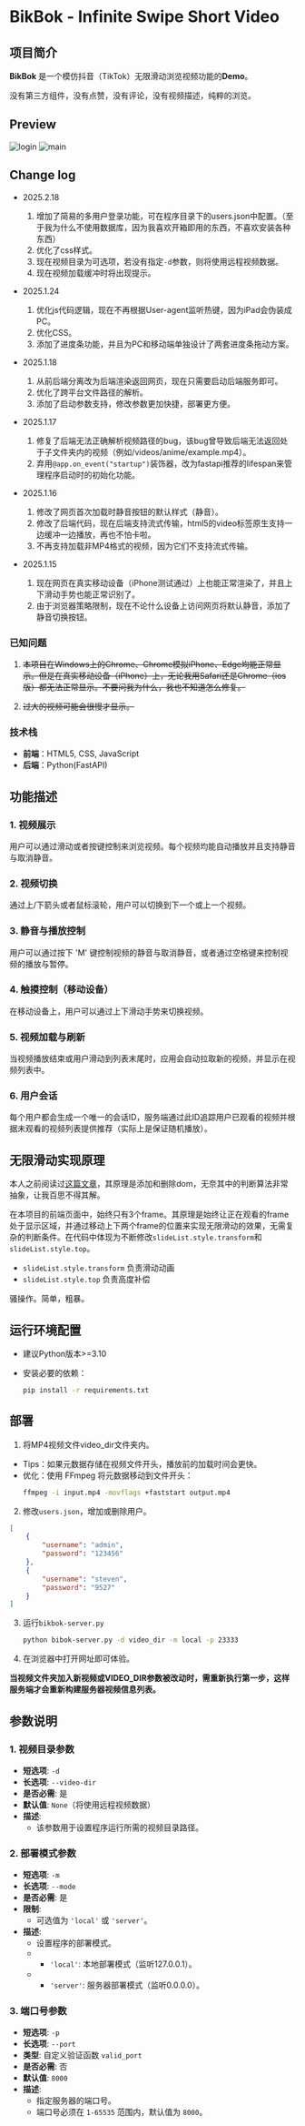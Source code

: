 # BikBok - Infinite Swipe Short Video

## 项目简介

**BikBok** 是一个模仿抖音（TikTok）无限滑动浏览视频功能的**Demo**。

没有第三方组件，没有点赞，没有评论，没有视频描述，纯粹的浏览。

## Preview
![login](https://github.com/hadwinfu/BikBok/blob/main/login.png)
![main](https://github.com/hadwinfu/BikBok/blob/main/main.png)

## Change log

- 2025.2.18
    1. 增加了简易的多用户登录功能，可在程序目录下的users.json中配置。（至于我为什么不使用数据库，因为我喜欢开箱即用的东西，不喜欢安装各种东西）
    2. 优化了css样式。
    3. 现在视频目录为可选项，若没有指定`-d`参数，则将使用远程视频数据。
    4. 现在视频加载缓冲时将出现提示。

- 2025.1.24
    1. 优化js代码逻辑，现在不再根据User-agent监听热键，因为iPad会伪装成PC。
    2. 优化CSS。
    3. 添加了进度条功能，并且为PC和移动端单独设计了两套进度条拖动方案。

- 2025.1.18
    1. 从前后端分离改为后端渲染返回网页，现在只需要启动后端服务即可。
    2. 优化了跨平台文件路径的解析。
    3. 添加了启动参数支持，修改参数更加快捷，部署更方便。

- 2025.1.17
    1. 修复了后端无法正确解析视频路径的bug，该bug曾导致后端无法返回处于子文件夹内的视频（例如/videos/anime/example.mp4）。
    2. 弃用`@app.on_event("startup")`装饰器，改为fastapi推荐的lifespan来管理程序启动时的初始化功能。

- 2025.1.16
    1. 修改了网页首次加载时静音按钮的默认样式（静音）。
    2. 修改了后端代码，现在后端支持流式传输，html5的video标签原生支持一边缓冲一边播放，再也不怕卡啦。
    3. 不再支持加载非MP4格式的视频，因为它们不支持流式传输。

- 2025.1.15
    1. 现在网页在真实移动设备（iPhone测试通过）上也能正常渲染了，并且上下滑动手势也能正常识别了。
    2. 由于浏览器策略限制，现在不论什么设备上访问网页将默认静音，添加了静音切换按钮。

### 已知问题

1. ~~本项目在Windows上的Chrome、Chrome模拟iPhone、Edge均能正常显示。但是在真实移动设备（iPhone）上，无论我用Safari还是Chrome（ios版）都无法正常显示。不要问我为什么，我也不知道怎么修复。~~

2. ~~过大的视频可能会很慢才显示。~~

### 技术栈

- **前端**：HTML5, CSS, JavaScript
- **后端**：Python(FastAPI)

## 功能描述

### 1. 视频展示
用户可以通过滑动或者按键控制来浏览视频。每个视频均能自动播放并且支持静音与取消静音。

### 2. 视频切换
通过上/下箭头或者鼠标滚轮，用户可以切换到下一个或上一个视频。

### 3. 静音与播放控制
用户可以通过按下 'M' 键控制视频的静音与取消静音，或者通过空格键来控制视频的播放与暂停。

### 4. 触摸控制（移动设备）
在移动设备上，用户可以通过上下滑动手势来切换视频。

### 5. 视频加载与刷新
当视频播放结束或用户滑动到列表末尾时，应用会自动拉取新的视频，并显示在视频列表中。

### 6. 用户会话
每个用户都会生成一个唯一的会话ID，服务端通过此ID追踪用户已观看的视频并根据未观看的视频列表提供推荐（实际上是保证随机播放）。

## 无限滑动实现原理

本人之前阅读过[这篇文章](https://juejin.cn/post/7361614921519054883)，其原理是添加和删除dom，无奈其中的判断算法非常抽象，让我百思不得其解。

在本项目的前端页面中，始终只有3个frame。其原理是始终让正在观看的frame处于显示区域，并通过移动上下两个frame的位置来实现无限滑动的效果，无需复杂的判断条件。在代码中体现为不断修改`slideList.style.transform`和`slideList.style.top`。

- `slideList.style.transform` 负责滑动动画
- `slideList.style.top` 负责高度补偿

骚操作。简单，粗暴。

## 运行环境配置

- 建议Python版本>=3.10

- 安装必要的依赖：
    ```bash
    pip install -r requirements.txt
    ```

## 部署

1. 将MP4视频文件video_dir文件夹内。

- Tips：如果元数据存储在视频文件开头，播放前的加载时间会更快。
- 优化：使用 FFmpeg 将元数据移动到文件开头：
    ```bash
    ffmpeg -i input.mp4 -movflags +faststart output.mp4
    ```

2. 修改`users.json`，增加或删除用户。

```json
[
    {
        "username": "admin",
        "password": "123456"
    },
    {
        "username": "steven",
        "password": "9527"
    }
]

```
3. 运行`bikbok-server.py`

    ```bash
    python bibok-server.py -d video_dir -m local -p 23333
    ```

4. 在浏览器中打开网址即可体验。

**当视频文件夹加入新视频或VIDEO_DIR参数被改动时，需重新执行第一步，这样服务端才会重新构建服务器视频信息列表。**

## 参数说明

### 1. 视频目录参数
- **短选项**: `-d`
- **长选项**: `--video-dir`
- **是否必需**: 是
- **默认值**: `None`（将使用远程视频数据）
- **描述**: 
  - 该参数用于设置程序运行所需的视频目录路径。

### 2. 部署模式参数
- **短选项**: `-m`
- **长选项**: `--mode`
- **是否必需**: 是
- **限制**: 
  - 可选值为 `'local'` 或 `'server'`。
- **描述**: 
  - 设置程序的部署模式。
  - - `'local'`: 本地部署模式（监听127.0.0.1）。
  - - `'server'`: 服务器部署模式（监听0.0.0.0）。

### 3. 端口号参数
- **短选项**: `-p`
- **长选项**: `--port`
- **类型**: 自定义验证函数 `valid_port`
- **是否必需**: 否
- **默认值**: `8000`
- **描述**: 
  - 指定服务器的端口号。
  - 端口号必须在 `1-65535` 范围内，默认值为 `8000`。